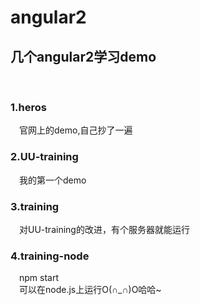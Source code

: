 # angular2
<h2>几个angular2学习demo</h2><br>
<h3>1.heros</h3>
&emsp;官网上的demo,自己抄了一遍<br>
<h3>2.UU-training</h3>
&emsp;我的第一个demo<br>
<h3>3.training</h3>
&emsp;对UU-training的改进，有个服务器就能运行<br>
<h3>4.training-node</h3>
&emsp;npm start <br>
&emsp;可以在node.js上运行O(∩_∩)O哈哈~
